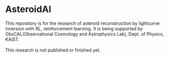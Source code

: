 # AsteroidAI

This repository is for the research of asteroid reconstruction by lightcurve inversion with RL, reinforcement learning.
It is being supported by ObsCAL(Observational Cosmology and Astrophysics Lab), Dept. of Physics, KAIST.
<br><br>
This research is not published or finished yet.

